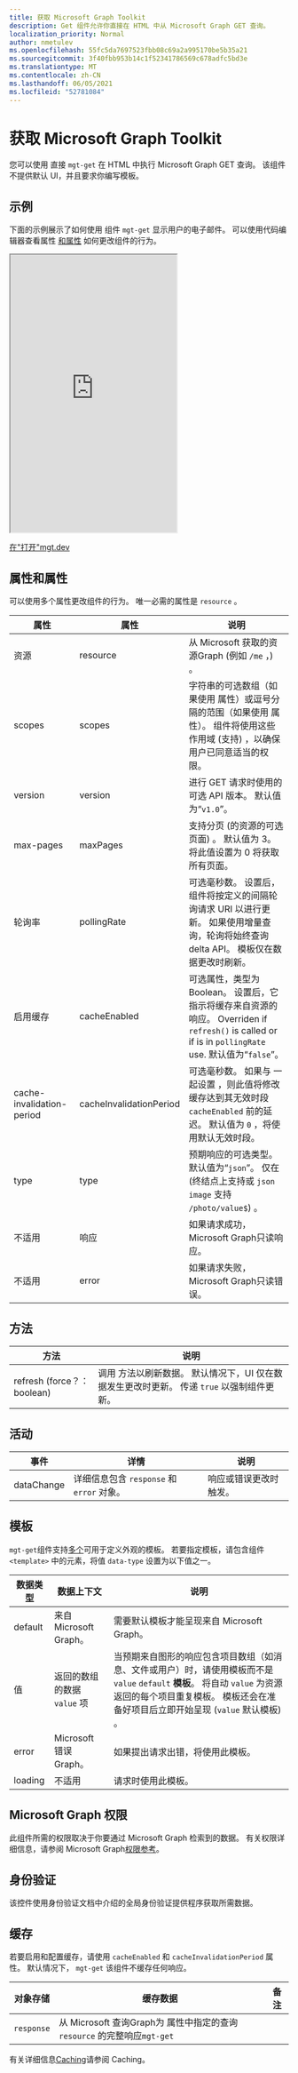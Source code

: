 ```yaml
---
title: 获取 Microsoft Graph Toolkit
description: Get 组件允许你直接在 HTML 中从 Microsoft Graph GET 查询。
localization_priority: Normal
author: nmetulev
ms.openlocfilehash: 55fc5da7697523fbb08c69a2a995170be5b35a21
ms.sourcegitcommit: 3f40fbb953b14c1f52341786569c678adfc5bd3e
ms.translationtype: MT
ms.contentlocale: zh-CN
ms.lasthandoff: 06/05/2021
ms.locfileid: "52781084"
---
```

# <a name="get-component-in-the-microsoft-graph-toolkit"></a>获取 Microsoft Graph Toolkit

您可以使用 直接 `mgt-get` 在 HTML 中执行 Microsoft Graph GET 查询。 该组件不提供默认 UI，并且要求你编写模板。

## <a name="example"></a>示例

下面的示例展示了如何使用 组件 `mgt-get` 显示用户的电子邮件。 可以使用代码编辑器查看属性 [和属性](#properties-and-attributes) 如何更改组件的行为。

<iframe src="https://mgt.dev/iframe.html?id=components-mgt-get--get-email&source=docs" height="500"></iframe>

[在"打开"mgt.dev](https://mgt.dev/?path=/story/components-mgt-get--get-email&source=docs)

## <a name="properties-and-attributes"></a>属性和属性

可以使用多个属性更改组件的行为。 唯一必需的属性是 `resource` 。

| 属性 | 属性  | 说明 |
| --- | --- | --- |
| 资源 | resource | 从 Microsoft 获取的资源Graph (例如 `/me` ，) 。 |
| scopes | scopes | 字符串的可选数组（如果使用 属性）或逗号分隔的范围（如果使用 属性）。 组件将使用这些作用域 (支持) ，以确保用户已同意适当的权限。 |
| version | version | 进行 GET 请求时使用的可选 API 版本。 默认值为“`v1.0`”。  |
| max-pages | maxPages | 支持分页 (的资源的可选页面) 。 默认值为 3。 将此值设置为 0 将获取所有页面。  |
| 轮询率 | pollingRate | 可选毫秒数。 设置后，组件将按定义的间隔轮询请求 URI 以进行更新。 如果使用增量查询，轮询将始终查询 delta API。 模板仅在数据更改时刷新。 |
| 启用缓存 | cacheEnabled | 可选属性，类型为 Boolean。 设置后，它指示将缓存来自资源的响应。 Overriden if `refresh()` is called or if is in `pollingRate` use. 默认值为“`false`”。 |
| cache-invalidation-period | cacheInvalidationPeriod | 可选毫秒数。 如果与 一起设置 ，则此值将修改缓存达到其无效时段 `cacheEnabled` 前的延迟。 默认值为 `0` ，将使用默认无效时段。 |
| type | type | 预期响应的可选类型。 默认值为“`json`”。 仅在 (终结点上支持或 `json` `image` 支持 `/photo/value$`) 。 |
| 不适用 | 响应 | 如果请求成功，Microsoft Graph只读响应。  |
| 不适用 |error| 如果请求失败，Microsoft Graph只读错误。 |

## <a name="methods"></a>方法
| 方法 | 说明 |
| --- | --- |
| refresh (force？：boolean)  | 调用 方法以刷新数据。 默认情况下，UI 仅在数据发生更改时更新。 传递 `true` 以强制组件更新。  |


## <a name="events"></a>活动
| 事件 | 详情 | 说明 |
| --- | --- | --- |
| dataChange | 详细信息包含 `response` 和 `error` 对象。 | 响应或错误更改时触发。 |

## <a name="templates"></a>模板

`mgt-get`组件支持[多个](../customize-components/templates.md)可用于定义外观的模板。 若要指定模板，请包含组件 `<template>` 中的元素，将值 `data-type` 设置为以下值之一。

| 数据类型 | 数据上下文 | 说明 |
| --- | --- | --- |
| default | 来自 Microsoft Graph。 | 需要默认模板才能呈现来自 Microsoft Graph。 |
| 值 | 返回的数组的数据 `value` 项 | 当预期来自图形的响应包含项目数组（如消息、文件或用户）时，请使用模板而不是 `value` `default` **模板**。   将自动 `value` 为资源返回的每个项目重复模板。 模板还会在准备好项目后立即开始呈现 (`value` 默认模板) 。|
| error | Microsoft 错误Graph。 | 如果提出请求出错，将使用此模板。 |
| loading | 不适用 | 请求时使用此模板。 |

## <a name="microsoft-graph-permissions"></a>Microsoft Graph 权限

此组件所需的权限取决于你要通过 Microsoft Graph 检索到的数据。 有关权限详细信息，请参阅 Microsoft Graph[权限参考](../../permissions-reference.md)。

## <a name="authentication"></a>身份验证

该控件使用身份验证文档中介绍的全局身份验证提供程序[](../providers/providers.md)获取所需数据。

## <a name="cache"></a>缓存

若要启用和配置缓存，请使用 `cacheEnabled` 和 `cacheInvalidationPeriod` 属性。 默认情况下， `mgt-get` 该组件不缓存任何响应。

|对象存储|缓存数据|备注|
|-----------|-----------|-------|
|`response`|从 Microsoft 查询Graph为 属性中指定的查询 `resource` 的完整响应`mgt-get`|

有关详细信息[Caching](../customize-components/cache.md)请参阅 Caching。
